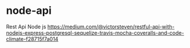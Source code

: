 # node-api
Rest Api Node js
https://medium.com/@victorsteven/restful-api-with-nodejs-express-postgresql-sequelize-travis-mocha-coveralls-and-code-climate-f28715f7a014
